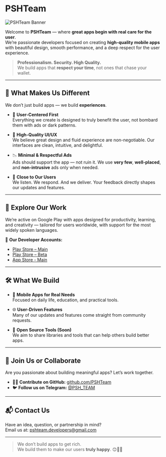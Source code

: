# PSHTeam

![PSHTeam Banner](https://play-lh.googleusercontent.com/HFk_N_CM6lO2A7nlHU6DK3zzbchMT-zuff8VkxOwEvhwJwo5EF2MhCywJ7yPmo-MpRw=w3840-h2160-rw)

Welcome to **PSHTeam** — where **great apps begin with real care for the user**.  
We’re passionate developers focused on creating **high-quality mobile apps** with beautiful design, smooth performance, and a deep respect for the user experience.

> **Professionalism. Security. High Quality.**  
> We build apps that **respect your time**, not ones that chase your wallet.

---

## 🚀 What Makes Us Different

We don’t just build apps — we build **experiences**.

- 🎯 **User-Centered First**  
  Everything we create is designed to truly benefit the user, not bombard them with ads or dark patterns.

- 🎨 **High-Quality UI/UX**  
  We believe great design and fluid experience are non-negotiable. Our interfaces are clean, intuitive, and delightful.

- 📉 **Minimal & Respectful Ads**  
  Ads should support the app — not ruin it. We use **very few**, **well-placed**, and **non-intrusive** ads only when needed.

- 💬 **Close to Our Users**  
  We listen. We respond. And we deliver. Your feedback directly shapes our updates and features.

---

## 📱 Explore Our Work

We’re active on Google Play with apps designed for productivity, learning, and creativity — tailored for users worldwide, with support for the most widely spoken languages.

🔗 **Our Developer Accounts:**
- [Play Store – Main](https://play.google.com/store/apps/dev?id=6720389365629511093&hl=en)
- [Play Store – Beta](https://play.google.com/store/apps/dev?id=5891042408373262711&hl=en)
- [App Store - Main](https://apps.apple.com/de/developer/mohamed-al-kainai/id1738458610?l=en-GB)

---

## 🛠️ What We Build

- 📲 **Mobile Apps for Real Needs**  
  Focused on daily life, education, and practical tools.

- 🌐 **User-Driven Features**  
  Many of our updates and features come straight from community requests.

- 🧰 **Open Source Tools (Soon)**  
  We aim to share libraries and tools that can help others build better apps.

---

## 🤝 Join Us or Collaborate

Are you passionate about building meaningful apps? Let’s work together.

- 👨‍💻 **Contribute on GitHub:** [github.com/PSHTeam](https://github.com/PSHTeam)
- 🐦 **Follow us on Telegram:** [@PSH_TEAM](https://t.me/psh_team)

---

## 📬 Contact Us

Have an idea, question, or partnership in mind?  
Email us at: [pshteam.developers@gmail.com](mailto:pshteam.developers@gmail.com)

---

> We don’t build apps to get rich.  
> We build them to make our users **truly happy**. 😊📱💡
